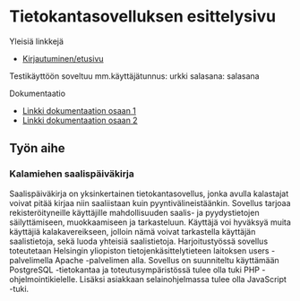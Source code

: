 # Tietokantasovelluksen esittelysivu

Yleisiä linkkejä

* [Kirjautuminen/etusivu](https://ppnauman.users.cs.helsinki.fi/fishingLog)

Testikäyttöön soveltuu mm.käyttäjätunnus: urkki salasana: salasana

Dokumentaatio

* [Linkki dokumentaation osaan 1](https://github.com/ppnauman/Tsoha-Bootstrap/blob/master/doc/dokumentaatio.pdf)
* [Linkki dokumentaation osaan 2](https://githu.com/ppnauman/Tsoha-Bootstrap/blob/master/doc/dokumentaatio_osa2.pdf)
## Työn aihe

### Kalamiehen saalispäiväkirja 

Saalispäiväkirja on yksinkertainen tietokantasovellus, jonka avulla kalastajat voivat pitää kirjaa niin saaliistaan kuin pyyntivälineistäänkin. Sovellus tarjoaa rekisteröityneille käyttäjille mahdollisuuden saalis- ja pyydystietojen säilyttämiseen, muokkaamiseen ja tarkasteluun. Käyttäjä voi hyväksyä muita käyttäjiä kalakavereikseen, jolloin nämä voivat tarkastella käyttäjän saalistietoja, sekä luoda yhteisiä saalistietoja. Harjoitustyössä sovellus toteutetaan Helsingin yliopiston tietojenkäsittelytieteen laitoksen users -palvelimella Apache -palvelimen alla. Sovellus on suunniteltu käyttämään PostgreSQL -tietokantaa ja toteutusympäristössä tulee olla tuki PHP -ohjelmointikielelle. Lisäksi asiakkaan selainohjelmassa tulee olla JavaScript -tuki.
